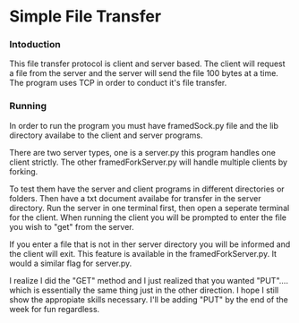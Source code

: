 # Simple File Transfer

### Intoduction

This file transfer protocol is client and server based. The client will request a file from the server and the server will send the file 100 bytes at a time. The program uses TCP in order to conduct it's file transfer.

### Running
In order to run the program you must have framedSock.py file and the lib directory availabe to the client and server programs.

There are two server types, one is a server.py this program handles one client strictly. The other framedForkServer.py will handle multiple clients by forking.

To test them have the server and client programs in different directories or folders. Then have a txt document availabe for transfer in the server directory. Run the server in one terminal first, then open a seperate terminal for the client. When running the client you will be prompted to enter the file you wish to "get" from the server.

If you enter a file that is not in ther server directory you will be informed and the client will exit. This feature is available in the framedForkServer.py. It would a similar flag for server.py.


I realize I did the "GET" method and I just realized that you wanted "PUT".... which is essentially the same thing just in the other direction. I hope I still show the appropiate skills necessary. I'll be adding "PUT" by the end of the week for fun regardless.
